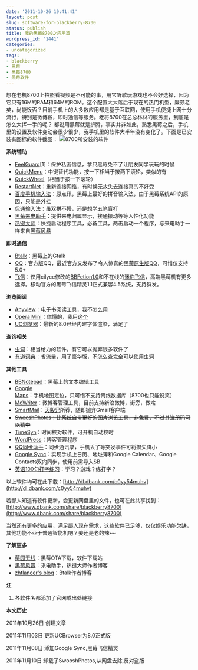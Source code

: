 ```yaml
---
date: '2011-10-26 19:41:41'
layout: post
slug: software-for-blackberry-8700
status: publish
title: 我的黑莓8700之应用篇
wordpress_id: '1441'
categories:
- uncategorized
tags:
- blackberry
- 黑莓
- 黑莓8700
- 黑莓软件
---
```


想在老机8700上拍照看视频是不可能的事，用它听歌玩游戏也不会好选择，因为它只有16M的RAM和64M的ROM。这个配置大大落后于现在的热门机型，廉颇老矣，尚能饭否？目前手机上的大多数应用都是基于互联网，使用手机便捷上网十分流行，特别是微博客，即时通信等服务。老将8700在总总林林的服务里，到底是怎么大挥一手的呢？
都说用黑莓就是折腾，事实并非如此，熟悉黑莓之后，手机里的设置及软件变动会很少很少，我手机里的软件大半年没有变化了。下面是已安装有图标的软件截图：
![8700所安装的软件](http://i951.photobucket.com/albums/ad353/Fooleap/Blog/Fooleap/blackberry8700/softwareusing.png)

**系统辅助**

* [FeelGuard](http://www.feelberry.com/2010/07/26/feelguard-1-02/)[1]：保护私密信息，拿只黑莓免不了让朋友同学玩玩的时候
* [QuickMenu](http://www.bbota.cn/list-3490.html)：中键替代功能，按一下相当于按两下滚轮，类似的有
* [QuickWheel](http://www.berrymail.cn/quickwheel-v1-for-blackberry-by-berrymail.html)（相当于按一下滚轮）
* [RestartNet](http://compactbyte.com/)：重新连接网络，有时候无故失去连接真的不好受
* [百度手机输入法](http://bbs.maxpda.com/thread-524461-1-1.html)：原点讯，黑莓上最好的拼音输入法，由于黑莓系统API的原因，只能是外挂
* [侃通输入法](http://www.eodteam.cc/?category_name=canto)：虽双拼不慢，还是想学五笔盲打
* [黑莓来电助手](http://bbdev.org/2011/01/callassistant_1_4_7/)：提供来电归属显示，接通振动等等人性化功能
* [热键大师](http://bbdev.org/2010/11/keymaster2_0/)：快捷启动程序工具，必备工具，两击启动一个程序，与来电助手一样来自[黑莓风暴](http://bbdev.org/)

**即时通信**

* [Btalk](http://zhtlancer.com/)：黑莓上的Gtalk
* [QQ](http://mobile.qq.com/m/BlackBerry/8700/mqq)：官方版QQ，最近官方又发布了令人惊喜的[黑莓原生版QQ](http://reteng.qq.com/info/12599.html)，可惜仅支持5.0+
* [飞信](http://feixin.10086.cn/download/mobileclient/platformclientlist/Blackberry)：仅用cilyce修改的[BBFetion1.0](http://www.bber.info/post/bbfetion)和不在线的[迷你飞信](http://www.tookle.tk/)，高端黑莓机有更多选择。移动官方的黑莓飞信精灵1.1正式兼容4.5系统，支持群发。

**浏览阅读**

* [Anyview](http://anyview.net/)：电子书阅读工具，我不怎么用
* [Opera Mini](http://www.opera.com/mobile/)：你懂的，我用[这个](http://www.feelberry.com/2011/03/21/opera-international/)
* [UC浏览器](http://www.uc.cn/product/product_browser.shtml)：最新的8.0已经内建字体渲染，满足了

**查询相关**

* [虫洞](http://uzoo.cn/)：相当给力的软件，有它可以抛弃很多软件了
* [有道词典](http://berrycn.com/News/BBSoft/2009/1122/update-perfect-dictionary-translation-software-phone-ethics-dictionary-v1-0-4-for-blackberry.html)：省流量，用了豪华版，不怎么查完全可以使用虫洞

**其他工具**

* [BBNotepad](http://www.coolove.pcriot.com/)：黑莓上的文本编辑工具
* [Google Maps](http://www.google.com/mobile/maps/)：手机地图定位，只可惜不支持离线数据库（8700也只能说笑）
* [MoWriter](http://www.mowriter.com/default1.html)：微博客管理工具，目前支持新浪微博，街旁，做啥
* [SmartMail](http://www.021systems.com/cn/smartmail/)：[天毅兄](http://blog.fooleap.org/the-complex-of-blackberry.html#comment-459)所荐，随即抛弃Gmail客户端
* <del>[SwooshPhotos](http://swooshsoftware.com/)：比系统自带更好的图片浏览工具，非免费，不过其注册码可以猜中</del>
* [TimeSyn](http://www.berryol.com/tag/timesyn)：时间校对软件，可开机自动校时
* [WordPress](http://wordpress.org/)：博客管理程序
* [QQ同步助手](http://pim.qq.com/)：同步通讯录，手机丢了等突发事件可将损失降小
* [Google Sync](http://www.google.com/sync/blackberry.html)：实现手机上日历、地址簿和Google Calendar、Google Contacts双向同步，使用前需导入SB
* [英语100句打字练习](http://www.feelberry.com/2010/12/07/exercise/)：学习？游戏？练打字？

以上软件均可在此下载：[http://dl.dbank.com/c0yy54muhv](http://dl.dbank.com/c0yy54muhv)

若鄙人知道有软件更新，会更新网盘里的文件，也可在此共享找到：[http://www.dbank.com/share/blackberry8700](http://www.dbank.com/share/blackberry8700)

当然还有更多的应用，满足鄙人现在需求，这些软件已足够，仅仅娱乐功能欠缺，其他功能不亚于普通智能机吧？姜还是老的辣~~

**了解更多**
* [莓园无线](http://www.bbota.cn/)：黑莓OTA下载，软件下载站
* [黑莓风暴](http://bbdev.org/)：来电助手，热键大师作者博客
* [zhtlancer's blog](http://zhtlancer.com)：Btalk作者博客

**注**

1. 各软件名都添加了官网或出处链接

**本文历史**

2011年10月26日 创建文章

2011年11月03日 更新UCBrowser为8.0正式版

2011年11月08日 添加Google Sync,黑莓飞信精灵

2011年11月10日 卸载了SwooshPhotos,从网盘去除,反对盗版
